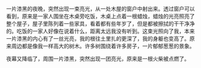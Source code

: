一片漆黑的夜晚，突然出现一束亮光，从一处木屋的窗户中射出来。透过窗户可以看到，原来是一家人围坐在木桌旁吃饭，木桌上点着一根蜡烛，蜡烛的光亮照亮了整个屋子，屋子里陈列着一些家具，看着都有些年岁了，但是都被擦拭的干干净净的。吃饭的一家人好像在说着什么，距离太远我没有听到。这束光照向了我，本来一片漆黑的内心有了一丝光亮，我的根往土里扎的更深了，我的身躯也变高了。原来周边都是像我一样高大的树木。许多树围绕着许多房子，一片郁郁葱葱的景象。

夜幕又降临了，周围一片漆黑，突然出现一团亮光，原来是一根火柴被点燃了。
